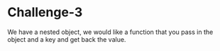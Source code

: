 # Challenge-3
We have a nested object, we would like a function that you pass in the object and a key and get back the value.
